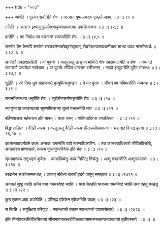 +++
title = "००३"

+++
अथेति । पूरयन् शब्देनेति शेषः । आत्मानं युष्मत्स्वरूपं पृच्छते मह्यम्  ॥  ३।३।१  ॥   

  

तमिति । आत्मनः इक्ष्वाकुकुलमिक्ष्वाकुवंशप्रभवत्वम् उवाचेत्यन्वयः  ॥  ३।३।२,३  ॥   

  

हन्तेति । मम निबोध मम वचनान्मे स्वरूपमिति शेषः  ॥  ३।३।४,५  ॥   

  

शस्त्रेण येन केनापि शस्त्रेण शस्त्रबलेनाच्छेद्याभेद्यत्वम्, छेदभेदाभ्यामव्यथनीयत्वं ताभ्यां व्यथा नास्तीत्यर्थः  ॥  ३।३।६  ॥   

  

अनपेक्षौ प्रमदाशारहितौ । वां युवयोः । वस्तुतस्तु उत्सृज्य मामिति शेषः प्रमदामादायेति च शेषः । यथागतं त्वरमाणौ पलायेथां गच्छेथाम् । वां युवयोः जीवितं प्राणसमं स्त्रीरत्नम् । नाददे इत्युवाचेति पूर्वेण सम्बन्धः  ॥  ३।३।७,८  ॥   

  

क्षुद्रेति । रणे तिष्ठ ध्रुवं संप्राप्स्यसे मृत्युमित्यनुषङ्गः । मे मम पुरतः । जीवन् क्व गमिष्यसीति सम्बन्धः  ॥  ३।३।९  ॥   

  

शरानभिसन्धाय धनुषीति शेषः । सुदीर्घमाकर्णमाकृष्येति शेषः  ॥  ३।३।१०  ॥   

  

ज्यागुणवता ज्याशब्दवता सुपर्णानिलाभ्यां तुल्यं गच्छन्तीति तथा  ॥  ३।३।११  ॥   

  

बर्हिणवाससः बर्हवासस इति यावत् । वासः पत्रम् । शोणितादिग्धाः रक्तलिप्ताः  ॥  ३।३।१२  ॥   

  

विद्धः ताडितः । वैदेहीं न्यस्य । वस्तुतस्तु वैदेहीं न्यस्य सीतासमीपमागत्वा । महानादं विनद्य कृत्वा  ॥  ३।३।१३,१४  ॥   

  

कालान्तकयमोपमे कालः अन्तकः यमश्चेति त्रयो मारणाधिकारिणः । तत्र कालस्याधिकारो जीवितविच्छेदे, अन्तकस्य प्राणापहारे, यमस्य पुण्यापुण्यविवेक इति भेदः  ॥  ३।३।१५  ॥   

  

जृम्भमाणस्य तनूभङ्गं कुर्वतः । कायान्निष्पेतुः कायं निर्भिद्य निष्पेतुः । आशु गच्छन्तीति आशुगास्सन्तः  ॥  ३।३।१६  ॥   

  

वरदानेन स्पर्शात्सम्बन्धात् । प्राणान् संरोध्य बलार्थं हृदये वायून् समाहृत्य  ॥  ३।३।१७२१  ॥   

  

अयमलं सुष्ठु वहति अनेन पथा गमनस्येष्टं भवति । यथा चेच्छति यथास्य गमनमिष्टं भवति तथा वहतु गच्छतु  ॥  ३।३।२२  ॥   

  

कुत एवमत आह अयमेवेति । परिगृह्य एकैकेन एकैकमिति यावत्  ॥  ३।३।२३  ॥   

  

स त्विति । समुत्क्षिप्य परिगृह्य । स्कन्धगतौ चकार स्कन्धमारो पयामासेत्यर्थः  ॥  ३।३।२४२६  ॥   

  

इति श्रीमहेश्वरतीर्थविरचितायां श्रीरामायणतत्त्वदीपिकाख्यायामारण्यकाण्डव्याख्यायां तृतीयस्सर्गः  ॥  ३।३  ॥   

  

